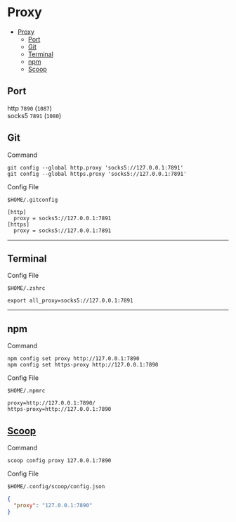 # Proxy

- [Proxy](#proxy)
  - [Port](#port)
  - [Git](#git)
  - [Terminal](#terminal)
  - [npm](#npm)
  - [Scoop](#scoop)

## Port

http `7890` (`1087`)  
socks5 `7891` (`1080`)

## Git

Command

```shell
git config --global http.proxy 'socks5://127.0.0.1:7891'
git config --global https.proxy 'socks5://127.0.0.1:7891'
```

Config File

```shell
$HOME/.gitconfig
```

```shell
[http]
  proxy = socks5://127.0.0.1:7891
[https]
  proxy = socks5://127.0.0.1:7891
```

---

## Terminal

Config File

```shell
$HOME/.zshrc
```

```shell
export all_proxy=socks5://127.0.0.1:7891
```

---

## npm

Command

```shell
npm config set proxy http://127.0.0.1:7890
npm config set https-proxy http://127.0.0.1:7890
```

Config File

```shell
$HOME/.npmrc
```

```shell
proxy=http://127.0.0.1:7890/
https-proxy=http://127.0.0.1:7890
```

## [Scoop](https://github.com/lukesampson/scoop/wiki/Using-Scoop-behind-a-proxy)

Command

```shell
scoop config proxy 127.0.0.1:7890
```

Config File

```shell
$HOME/.config/scoop/config.json
```

```json
{
  "proxy": "127.0.0.1:7890"
}
```
